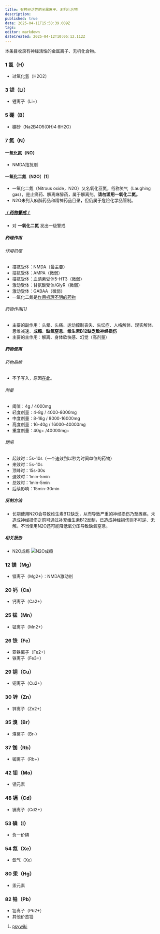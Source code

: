 ```yaml
---
title: 有神经活性的金属离子、无机化合物
description: 
published: true
date: 2025-04-11T15:58:39.009Z
tags: 
editor: markdown
dateCreated: 2025-04-12T10:05:12.112Z
---
```


本条目收录有神经活性的金属离子、无机化合物。
### 1 氢（H）
- 过氧化氢（H2O2）
### 3 锂（Li）
- 锂离子（Li+）
### 5 硼（B）
- 硼砂（Na2B4O5(OH)4·8H2O）
### 7 氮（N）
#### 一氧化氮（NO）
- NMDA拮抗剂
#### 一氧化二氮（N2O）[1]
- 一氧化二氮（Nitrous oxide，N2O）又名氧化亚氮，俗称笑气（Laughing gas），是止痛药、解离麻醉药，属于解离剂。**请勿滥用一氧化二氮。**
- N2O未列入麻醉药品和精神药品目录，但仍属于危险化学品管制。
##### [！药物警戒！](https://overspeed-wiki.github.io/%E8%8D%AF%E7%89%A9%E8%AD%A6%E6%88%92/)
- 对 **一氧化二氮** 发出一级警戒
##### 药理作用
###### 作用机理
- 拮抗受体：NMDA（最主要）
- 拮抗受体：AMPA（微弱）
- 拮抗受体：血清素受体5-HT3（微弱）
- 激动受体：甘氨酸受体/GlyR（微弱）
- 激动受体：GABAA（微弱）
- 一氧化二氮是[作用机理不明的药物](https://overspeed-wiki.github.io/%E7%B4%A2%E5%BC%95/#%E4%BD%9C%E7%94%A8%E6%9C%BA%E7%90%86%E4%B8%8D%E6%98%8E%E7%9A%84%E8%8D%AF%E7%89%A9%E7%B4%A2%E5%BC%95-1)
###### 药物作用[1]
- 主要的副作用：头晕、头痛、运动控制丧失、失忆症、人格解体、现实解体、思维减速、**成瘾**、**缺氧窒息**、**维生素B12缺乏致神经损伤**
- 主要的主作用：解离、身体欣快感、幻觉（高剂量）
##### 药物使用
###### 药物品牌
- 不予写入，原因[在此](https://overspeed-wiki.github.io/%E8%8D%AF%E7%89%A9%E8%AD%A6%E6%88%92/#2024%E5%B9%B47%E6%9C%8820%E6%97%A5)。
###### 剂量
- 阈值：4g / 4000mg
- 轻度剂量：4-8g / 4000-8000mg
- 中度剂量：8-16g / 8000-16000mg
- 高度剂量：16-40g / 16000-40000mg
- 重度剂量：40g+ /40000mg+
###### 期间
- 起效时：5s-10s（一个速效到以秒为时间单位的药物）
- 来效时：5s-10s
- 顶峰时：15s-30s
- 退效时：1min-5min
- 总效时：1min-5min
- 后续影响：15min-30min
##### 反制方法
- 长期使用N2O会导致维生素B12缺乏，从而导致严重的神经损伤乃至瘫痪。未造成神经损伤之前可通过补充维生素B12反制，已造成神经损伤则不可逆、无解。不当使用N2O还可能降低氧分压导致缺氧窒息。
##### 相关报告
- N2O成瘾 ![N2O成瘾](./imgs/N2O成瘾.png)
### 12 镁（Mg）
- 镁离子（Mg2+）：NMDA激动剂
### 20 钙（Ca）
- 钙离子（Ca2+）
### 25 锰（Mn）
- 锰离子（Mn2+）
### 26 铁（Fe）
- 亚铁离子（Fe2+）
- 铁离子（Fe3+）
### 29 铜（Cu）
- 铜离子（Cu2+）
### 30 锌（Zn）
- 锌离子（Zn2+）
### 35 溴（Br）
- 溴离子（Br-）
### 37 铷（Rb）
- 铷离子（Rb+）
### 42 钼（Mo）
- 钼元素
### 48 镉（Cd） 
- 镉离子（Cd2+）
### 53 碘（I）
- 负一价碘
### 54 氙（Xe）
- 氙气（Xe）
### 80 汞（Hg）
- 汞元素
### 82 铅（Pb）
- 铅离子（Pb2+）
- 其他价态铅

1.	[psywiki](https://m.psychonautwiki.org/w/index.php?title=Nitrous)

